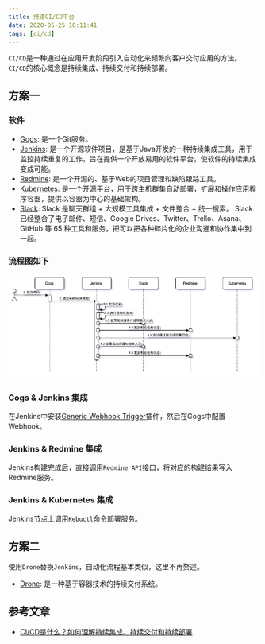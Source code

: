 ```yaml
---
title: 搭建CI/CD平台
date: 2020-05-25 10:11:41
tags: [ci/cd]
---
```


`CI/CD`是一种通过在应用开发阶段引入自动化来频繁向客户交付应用的方法。`CI/CD`的核心概念是持续集成、持续交付和持续部署。

## 方案一

### 软件

* [Gogs][]: 是一个Git服务。
* [Jenkins][]: 是一个开源软件项目，是基于Java开发的一种持续集成工具，用于监控持续重复的工作，旨在提供一个开放易用的软件平台，使软件的持续集成变成可能。
* [Redmine][]: 是一个开源的、基于Web的项目管理和缺陷跟踪工具。
* [Kubernetes][]: 是一个开源平台，用于跨主机群集自动部署，扩展和操作应用程序容器，提供以容器为中心的基础架构。
* [Slack][]: Slack 是聊天群组 + 大规模工具集成 + 文件整合 + 统一搜索。
  Slack 已经整合了电子邮件、短信、Google Drives、Twitter、Trello、Asana、GitHub 等 65 种工具和服务，把可以把各种碎片化的企业沟通和协作集中到一起。

<!--more-->

### 流程图如下

![](/images/ci-cd-1.png)

### Gogs & Jenkins 集成

在Jenkins中安装[Generic Webhook Trigger][]插件，然后在Gogs中配置Webhook。

[Generic Webhook Trigger]: https://wiki.jenkins.io/display/JENKINS/Generic+Webhook+Trigger+Plugin

### Jenkins & Redmine 集成

Jenkins构建完成后，直接调用`Redmine API`接口，将对应的构建结果写入Redmine服务。

### Jenkins & Kubernetes 集成

Jenkins节点上调用`Kebuctl`命令部署服务。

## 方案二

使用`Drone`替换`Jenkins`，自动化流程基本类似，这里不再赘述。

* [Drone][]: 是一种基于容器技术的持续交付系统。


## 参考文章

* [CI/CD是什么？如何理解持续集成、持续交付和持续部署](https://www.redhat.com/zh/topics/devops/what-is-ci-cd)

[Gogs]: https://gogs.io/
[Drone]: https://drone.io/
[Jenkins]: https://www.jenkins.io/
[Redmine]: https://www.redmine.org/
[Kubernetes]: https://kubernetes.io/
[Slack]: https://slack.com/
